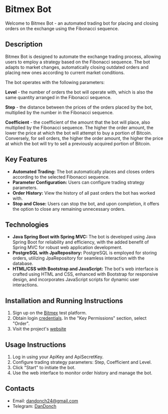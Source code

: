 # Bitmex Bot

Welcome to Bitmex Bot - an automated trading bot for placing and closing orders on the exchange using the Fibonacci sequence.

## Description

Bitmex Bot is designed to automate the exchange trading process, allowing users to employ a strategy based on the Fibonacci sequence. The bot adapts to market changes, automatically closing outdated orders and placing new ones according to current market conditions.

The bot operates with the following parameters:

**Level** - the number of orders the bot will operate with, which is also the same quantity arranged in the Fibonacci sequence.

**Step** - the distance between the prices of the orders placed by the bot, multiplied by the number in the Fibonacci sequence.

**Coefficient** - the coefficient of the amount that the bot will place, also multiplied by the Fibonacci sequence. The higher the order amount, the lower the price at which the bot will attempt to buy a portion of Bitcoin. Conversely, for sell orders, the higher the order amount, the higher the price at which the bot will try to sell a previously acquired portion of Bitcoin.  

## Key Features

- **Automated Trading:** The bot automatically places and closes orders according to the selected Fibonacci sequence.
- **Parameter Configuration:** Users can configure trading strategy parameters.
- **Order History:** View the history of all past orders the bot has worked with.
- **Stop and Close:** Users can stop the bot, and upon completion, it offers the option to close any remaining unnecessary orders.

## Technologies

- **Java Spring Boot with Spring MVC:** The bot is developed using Java Spring Boot for reliability and efficiency, with the added benefit of Spring MVC for robust web application development.
- **PostgreSQL with JpaRepository:** PostgreSQL is employed for storing orders, utilizing JpaRepository for seamless interaction with the database.
- **HTML/CSS with Bootstrap and JavaScript:** The bot's web interface is crafted using HTML and CSS, enhanced with Bootstrap for responsive design, and incorporates JavaScript scripts for dynamic user interactions.


## Installation and Running Instructions

1. Sign up on the [Bitmex](https://testnet.bitmex.com/app/login) test platform.
2. Obtain login [credentials](https://testnet.bitmex.com/app/apiKeys). In the "Key Permissions" section, select "Order".
3. Visit the project's [website](https://bitmex-bot-2f34d5d4f1fb.herokuapp.com/)

## Usage Instructions

1. Log in using your ApiKey and ApiSecretKey.
2. Configure trading strategy parameters: Step, Coefficient and Level.
3. Click "Start" to initiate the bot.
4. Use the web interface to monitor order history and manage the bot.

## Contacts

- Email: dandonch24@gmail.com
- Telegram: [DanDonch](https://t.me/DanDonch)



